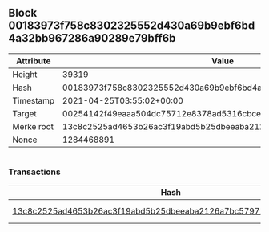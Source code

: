 ## Block 00183973f758c8302325552d430a69b9ebf6bd4a32bb967286a90289e79bff6b

Attribute | Value
--- | ---
Height | 39319
Hash | 00183973f758c8302325552d430a69b9ebf6bd4a32bb967286a90289e79bff6b
Timestamp | 2021-04-25T03:55:02+00:00
Target | 00254142f49eaaa504dc75712e8378ad5316cbcead634704b3734b6271167cc4
Merke root | 13c8c2525ad4653b26ac3f19abd5b25dbeeaba2126a7bc57971eed5c775b99dc
Nonce | 1284468891

```

```

### Transactions

Hash | Amount
--- | ---
[13c8c2525ad4653b26ac3f19abd5b25dbeeaba2126a7bc57971eed5c775b99dc](13c8c2525ad4653b26ac3f19abd5b25dbeeaba2126a7bc57971eed5c775b99dc.md) | 10.00000000 SKEPTI 
